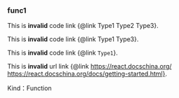 
### func1


This is **invalid** code link {@link Type1 Type2 Type3}.

This is **invalid** code link {@link Type1 Type3}.

This is **invalid** code link {@link `Type1`}.

This is **invalid** url link {@link https://react.docschina.org/ https://react.docschina.org/docs/getting-started.html}.


Kind：Function
